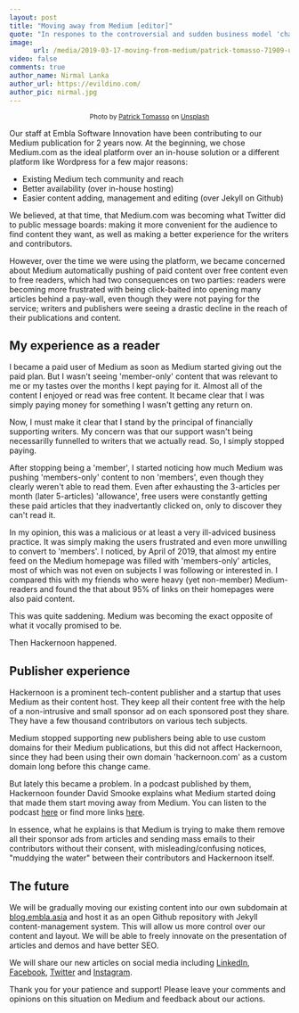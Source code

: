 ```yaml
---
layout: post
title: "Moving away from Medium [editor]"
quote: "In respones to the controversial and sudden business model 'changes' made by Medium, we chose to migrate all our articles to a blog powered by Jekyll and hosted on Github."
image:
      url: /media/2019-03-17-moving-from-medium/patrick-tomasso-71909-unsplash.jpg
video: false
comments: true
author_name: Nirmal Lanka
author_url: https://evildino.com/
author_pic: nirmal.jpg
---
```


<p>
	<small class="_1l8RX _1ByhS"><center>
		<span>Photo by <a href="https://unsplash.com/photos/Oaqk7qqNh_c?utm_source=unsplash&amp;utm_medium=referral&amp;utm_content=creditCopyText">Patrick Tomasso</a> on <a href="/search/photos/blog?utm_source=unsplash&amp;utm_medium=referral&amp;utm_content=creditCopyText">Unsplash</a></span>
	</center></small>
</p>

<style type="text/css">
  #post-info {
      background-color: rgba(0,0,0,.5);
        padding: 10px;
  }
</style>

Our staff at Embla Software Innovation have been contributing to our Medium publication for 2 years now. At the beginning, we chose Medium.com as the ideal platform over an in-house solution or a different platform like Wordpress for a few major reasons:

- Existing Medium tech community and reach
- Better availability (over in-house hosting)
- Easier content adding, management and editing (over Jekyll on Github)

We believed, at that time, that Medium.com was becoming what Twitter did to public message boards: making it more convenient for the audience to find content they want, as well as making a better experience for the writers and contributors.

However, over the time we were using the platform, we became concerned about Medium automatically pushing of paid content over free content even to free readers, which had two consequences on two parties: readers were becoming more frustrated with being click-baited into opening many articles behind a pay-wall, even though they were not paying for the service; writers and publishers were seeing a drastic decline in the reach of their publications and content.

## My experience as a reader

I became a paid user of Medium as soon as Medium started giving out the paid plan. But I wasn't seeing 'member-only' content that was relevant to me or my tastes over the months I kept paying for it. Almost all of the content I enjoyed or read was free content. It became clear that I was simply paying money for something I wasn't getting any return on.

Now, I must make it clear that I stand by the principal of financially supporting writers. My concern was that our support wasn't being necessarilly funnelled to writers that we actually read. So, I simply stopped paying.

After stopping being a 'member', I started noticing how much Medium was pushing 'members-only' content to non 'members', even though they clearly weren't able to read them. Even after exhausting the 3-articles per month (later 5-articles) 'allowance', free users were constantly getting these paid articles that they inadvertantly clicked on, only to discover they can't read it.

In my opinion, this was a malicious or at least a very ill-adviced business practice. It was simply making the users frustrated and even more unwilling to convert to 'members'. I noticed, by April of 2019, that almost my entire feed on the Medium homepage was filled with 'members-only' articles, most of which was not even on subjects I was following or interested in. I compared this with my friends who were heavy (yet non-member) Medium-readers and found the that about 95% of links on their homepages were also paid content.

This was quite saddening. Medium was becoming the exact opposite of what it vocally promised to be.

Then Hackernoon happened.

## Publisher experience

Hackernoon is a prominent tech-content publisher and a startup that uses Medium as their content host. They keep all their content free with the help of a non-intrusive and small sponsor ad on each sponsored post they share. They have a few thousand contributors on various tech subjects.

Medium stopped supporting new publishers being able to use custom domains for their Medium publications, but this did not affect Hackernoon, since they had been using their own domain 'hackernoon.com' as a custom domain long before this change came.

But lately this became a problem. In a podcast published by them, Hackernoon founder David Smooke explains what Medium started doing that made them start moving away from Medium. You can listen to the podcast [here](https://www.podbean.com/media/share/pb-wardg-aaee2d) or find more links [here](https://hackernoon.com/why-is-hackernoon-com-leaving-medium-9f563da701d3).

In essence, what he explains is that Medium is trying to make them remove all their sponsor ads from articles and sending mass emails to their contributors without their consent, with misleading/confusing notices, "muddying the water" between their contributors and Hackernoon itself.

## The future

We will be gradually moving our existing content into our own subdomain at [blog.embla.asia](blog.embla.asia) and host it as an open Github repository with Jekyll content-management system. This will allow us more control over our content and layout. We will be able to freely innovate on the presentation of articles and demos and have better SEO.

We will share our new articles on social media including [LinkedIn](https://www.linkedin.com/company/embla-software-innovation-pvt-ltd/), [Facebook](https://www.facebook.com/EmblaSoftwareInnovation/), [Twitter](https://twitter.com/EmblaLtd) and [Instagram](https://www.instagram.com/emblasoftware/).

Thank you for your patience and support! Please leave your comments and opinions on this situation on Medium and feedback about our actions.